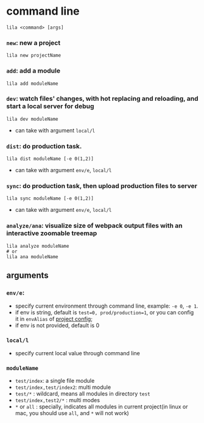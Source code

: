 # command line

```
lila <command> [args]
```


### `new`: new a project

```
lila new projectName
```

### `add`: add a module

```
lila add moduleName
```

### `dev`: watch files' changes, with hot replacing and reloading, and start a local server for debug

```
lila dev moduleName
```

* can take with argument `local/l`

### `dist`: do production task.

```
lila dist moduleName [-e 0(1,2)] 
```

* can take with argument `env/e`, `local/l`

### `sync`: do production task, then upload production files to server

```
lila sync moduleName [-e 0(1,2)] 
```

* can take with argument `env/e`, `local/l`

### `analyze/ana`: visualize size of webpack output files with an interactive zoomable treemap

```
lila analyze moduleName
# or
lila ana moduleName
```

## arguments

### `env/e`: 

* specify current environment through command line, example:  `-e 0`, `-e 1`.
* if env is string, default is `test=0, prod/production=1`, or you can config it in `envAlias` of [project config](./config.md);
* if env is not provided, default is 0

### `local/l`

* specify current local value through command line

### `moduleName`

* `test/index`: a single file module
* `test/index,test/index2`: multi module
* `test/*` : wildcard, means all modules in directory `test`
* `test/index,test2/*` : multi modes
* `*` or `all` : specially, indicates all modules in current project(in linux or mac, you should use `all`, and `*` will not work)
